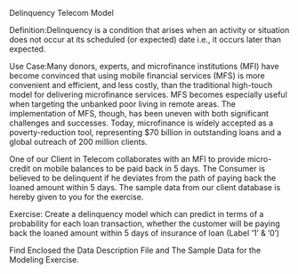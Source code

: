 Delinquency Telecom Model

Definition:Delinquency is a condition that arises when an activity or situation does not occur at its scheduled (or expected) date i.e., it occurs later than expected.

Use Case:Many donors, experts, and microfinance institutions (MFI) have become convinced that using mobile financial services (MFS) is more convenient and efficient, and less costly, than the traditional high-touch model for delivering microfinance services. MFS becomes especially useful when targeting the unbanked poor living in remote areas. The implementation of MFS, though, has been uneven with both significant challenges and successes.
Today, microfinance is widely accepted as a poverty-reduction tool, representing $70 billion in outstanding loans and a global outreach of 200 million clients.

One of our Client in Telecom collaborates with an MFI to provide micro-credit on mobile balances to be paid back in 5 days. The Consumer is believed to be delinquent if he deviates from the path of paying back the loaned amount within 5 days.
The sample data from our client database is hereby given to you for the exercise.

Exercise:
Create a delinquency model which can predict in terms of a probability for each loan transaction, whether the customer will be paying back the loaned amount within 5 days of insurance of loan 
(Label ‘1’ & ’0’)

Find Enclosed the Data Description File and The Sample Data for the Modeling Exercise.
